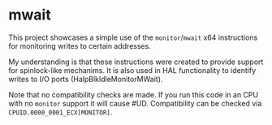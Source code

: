 # mwait

This project showcases a simple use of the `monitor`/`mwait` x64 instructions for monitoring writes to certain addresses.

My understanding is that these instructions were created to provide support for spinlock-like mechanims. It is also used in HAL functionality to identify writes to I/O ports (HalpBlkIdleMonitorMWait).

Note that no compatibility checks are made. If you run this code in an CPU with no `monitor` support it will cause #UD. Compatibility can be checked via `CPUID.0000_0001_ECX[MONITOR]`.